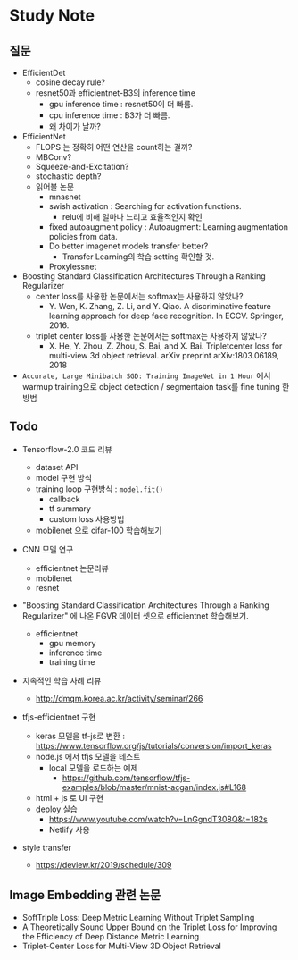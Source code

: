 # Study Note


## 질문

* EfficientDet
    * cosine decay rule?
    * resnet50과 efficientnet-B3의 inference time
        * gpu inference time : resnet50이 더 빠름.
        * cpu inference time : B3가 더 빠름.
        * 왜 차이가 날까?
* EfficientNet
	* FLOPS 는 정확히 어떤 연산을 count하는 걸까?
	* MBConv?
	* Squeeze-and-Excitation?
	* stochastic depth?
	* 읽어볼 논문
		* mnasnet
		* swish activation : Searching for activation functions. 
			* relu에 비해 얼마나 느리고 효율적인지 확인
		* fixed autoaugment policy : Autoaugment: Learning augmentation policies from data.
		* Do better imagenet models transfer better?
			* Transfer Learning의 학습 setting 확인할 것.
		* Proxylessnet
* Boosting Standard Classification Architectures Through a Ranking Regularizer 
    * center loss를 사용한 논문에서는 softmax는 사용하지 않았나?
        * Y. Wen, K. Zhang, Z. Li, and Y. Qiao. A discriminative feature learning approach for deep face recognition. In ECCV. Springer, 2016.
    * triplet center loss를 사용한 논문에서는 softmax는 사용하지 않았나?
        * X. He, Y. Zhou, Z. Zhou, S. Bai, and X. Bai. Tripletcenter loss for multi-view 3d object retrieval. arXiv preprint arXiv:1803.06189, 2018
* ```Accurate, Large Minibatch SGD: Training ImageNet in 1 Hour``` 에서 warmup training으로 object detection / segmentaion task를 fine tuning 한 방법


## Todo

* Tensorflow-2.0 코드 리뷰
    * dataset API
    * model 구현 방식
    * training loop 구현방식 : ```model.fit()```
        * callback
        * tf summary
        * custom loss 사용방법
    * mobilenet 으로 cifar-100 학습해보기

* CNN 모델 연구
    * efficientnet 논문리뷰
    * mobilenet
    * resnet

* "Boosting Standard Classification Architectures Through a Ranking Regularizer" 에 나온 FGVR 데이터 셋으로 efficientnet 학습해보기.
    * efficientnet
        * gpu memory
        * inference time
        * training time

* 지속적인 학습 사례 리뷰
    * http://dmqm.korea.ac.kr/activity/seminar/266

* tfjs-efficientnet 구현
    * keras 모델을 tf-js로 변환 : https://www.tensorflow.org/js/tutorials/conversion/import_keras
    * node.js 에서 tfjs 모델을 테스트
        * local 모델을 로드하는 예제
            * https://github.com/tensorflow/tfjs-examples/blob/master/mnist-acgan/index.js#L168
    * html + js 로 UI 구현
    * deploy 실습
        * https://www.youtube.com/watch?v=LnGgndT308Q&t=182s
        * Netlify 사용

* style transfer
    * https://deview.kr/2019/schedule/309

## Image Embedding 관련 논문

* SoftTriple Loss: Deep Metric Learning Without Triplet Sampling
* A Theoretically Sound Upper Bound on the Triplet Loss for Improving the Efficiency of Deep Distance Metric Learning
* Triplet-Center Loss for Multi-View 3D Object Retrieval




